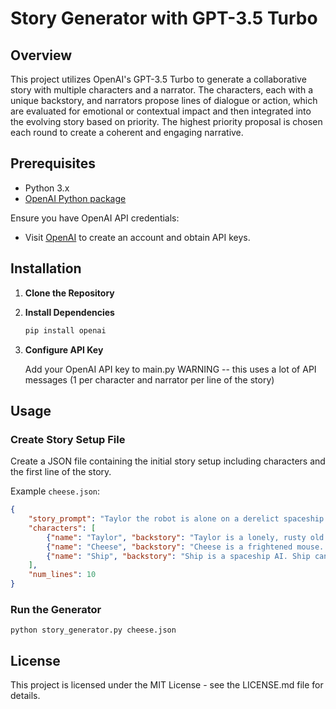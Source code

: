 # Story Generator with GPT-3.5 Turbo

## Overview

This project utilizes OpenAI's GPT-3.5 Turbo to generate a collaborative story with multiple characters and a narrator. The characters, each with a unique backstory, and narrators propose lines of dialogue or action, which are evaluated for emotional or contextual impact and then integrated into the evolving story based on priority. The highest priority proposal is chosen each round to create a coherent and engaging narrative.

## Prerequisites

- Python 3.x
- [OpenAI Python package](https://beta.openai.com/docs/api-reference/introduction)

Ensure you have OpenAI API credentials:
- Visit [OpenAI](https://beta.openai.com/signup/) to create an account and obtain API keys.

## Installation

1. **Clone the Repository**
2. **Install Dependencies**

    ```bash
    pip install openai
    ```
3. **Configure API Key**

    Add your OpenAI API key to main.py
    WARNING -- this uses a lot of API messages (1 per character and narrator per line of the story)

## Usage

### Create Story Setup File

Create a JSON file containing the initial story setup including characters and the first line of the story.

Example `cheese.json`:

```json
{
    "story_prompt": "Taylor the robot is alone on a derelict spaceship. One day, he hears a noise from under his charging station.",
    "characters": [
        {"name": "Taylor", "backstory": "Taylor is a lonely, rusty old robot. He carries on out of a sense of duty. Taylor only talks in very short sentences."},
        {"name": "Cheese", "backstory": "Cheese is a frightened mouse. Cheese cannot talk. Cheese is hungry."},
        {"name": "Ship", "backstory": "Ship is a spaceship AI. Ship can talk and is sarcastic. Ship has no body. Ship is bitter about being a ship."}
    ],
    "num_lines": 10
}
```

### Run the Generator

`python story_generator.py cheese.json`

## License

This project is licensed under the MIT License - see the LICENSE.md file for details.
